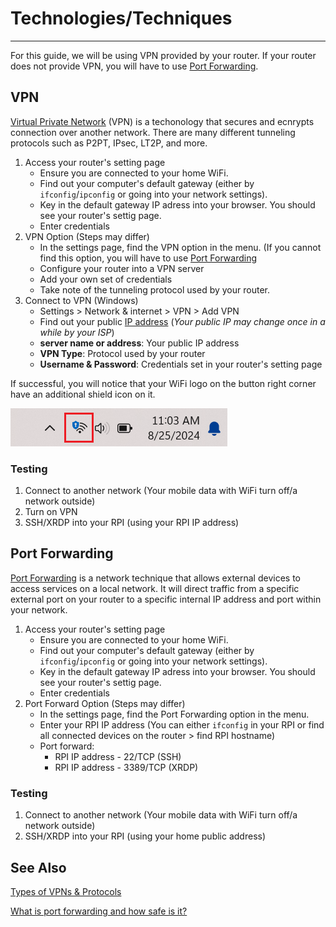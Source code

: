 # Technologies/Techniques
---
For this guide, we will be using VPN provided by your router. If your router does not provide VPN, you will have to use [Port Forwarding](#port-forwarding).

## VPN

[Virtual Private Network](https://azure.microsoft.com/en-us/resources/cloud-computing-dictionary/what-is-vpn#:~:text=A%20VPN%2C%20which%20stands%20for,and%20firewalls%20on%20the%20internet.) (VPN) is a techonology that secures and ecnrypts connection over another network. There are many different tunneling protocols such as P2PT, IPsec, LT2P, and more.

1. Access your router's setting page
    - Ensure you are connected to your home WiFi.
    - Find out your computer's default gateway (either by `ifconfig`/`ipconfig` or going into your network settings).
    - Key in the default gateway IP adress into your browser. You should see your router's settig page.
    - Enter credentials
2. VPN Option (Steps may differ)
    - In the settings page, find the VPN option in the menu. (If you cannot find this option, you will have to use [Port Forwarding](#port-forwarding)
    - Configure your router into a VPN server
    - Add your own set of credentials
    - Take note of the tunneling protocol used by your router.
3. Connect to VPN (Windows)
    - Settings > Network & internet > VPN > Add VPN
    - Find out your public [IP address](https://www.whatismyip.com/) (*Your public IP may change once in a while by your ISP*)
    - **server name or address**: Your public IP address
    - **VPN Type**: Protocol used by your router
    - **Username & Password**: Credentials set in your router's setting page

If successful, you will notice that your WiFi logo on the button right corner have an additional shield icon on it.

![vpn_conn image](../img/vpn_conn.png)

### Testing

1. Connect to another network (Your mobile data with WiFi turn off/a network outside)
2. Turn on VPN
3. SSH/XRDP into your RPI (using your RPI IP address)

## Port Forwarding

[Port Forwarding](https://en.wikipedia.org/wiki/Port_forwarding) is a network technique that allows external devices to access services on a local network. It will direct traffic from a specific external port on your router to a specific internal IP address and port within your network.

1. Access your router's setting page
    - Ensure you are connected to your home WiFi.
    - Find out your computer's default gateway (either by `ifconfig`/`ipconfig` or going into your network settings).
    - Key in the default gateway IP adress into your browser. You should see your router's settig page.
    - Enter credentials
2. Port Forward Option (Steps may differ)
    - In the settings page, find the Port Forwarding option in the menu.
    - Enter your RPI IP address (You can either `ifconfig` in your RPI or find all connected devices on the router > find RPI hostname)
    - Port forward:
        - RPI IP address - 22/TCP (SSH)
        - RPI IP address - 3389/TCP (XRDP)

### Testing

1. Connect to another network (Your mobile data with WiFi turn off/a network outside)
2. SSH/XRDP into your RPI (using your home public address)

## See Also

[Types of VPNs & Protocols](https://nordlayer.com/learn/vpn/types-and-protocols/)

[What is port forwarding and how safe is it?](https://cybernews.com/what-is-vpn/port-forwarding/)
